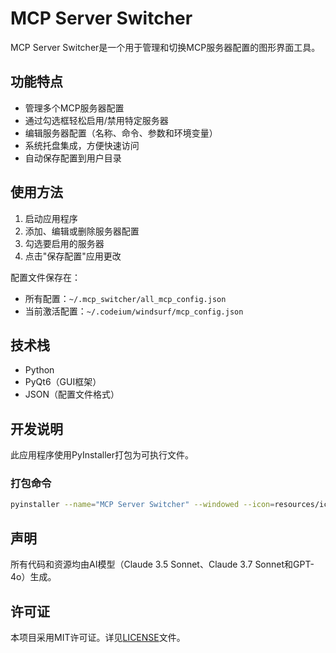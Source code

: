 # MCP Server Switcher

MCP Server Switcher是一个用于管理和切换MCP服务器配置的图形界面工具。

## 功能特点

- 管理多个MCP服务器配置
- 通过勾选框轻松启用/禁用特定服务器
- 编辑服务器配置（名称、命令、参数和环境变量）
- 系统托盘集成，方便快速访问
- 自动保存配置到用户目录

## 使用方法

1. 启动应用程序
2. 添加、编辑或删除服务器配置
3. 勾选要启用的服务器
4. 点击"保存配置"应用更改

配置文件保存在：
- 所有配置：`~/.mcp_switcher/all_mcp_config.json`
- 当前激活配置：`~/.codeium/windsurf/mcp_config.json`

## 技术栈

- Python
- PyQt6（GUI框架）
- JSON（配置文件格式）

## 开发说明

此应用程序使用PyInstaller打包为可执行文件。

### 打包命令

```bash
pyinstaller --name="MCP Server Switcher" --windowed --icon=resources/icon_.png --add-data="all_mcp_config.json:." --add-data="resources/*.png:resources" main.py
```

## 声明

所有代码和资源均由AI模型（Claude 3.5 Sonnet、Claude 3.7 Sonnet和GPT-4o）生成。

## 许可证

本项目采用MIT许可证。详见[LICENSE](LICENSE)文件。
